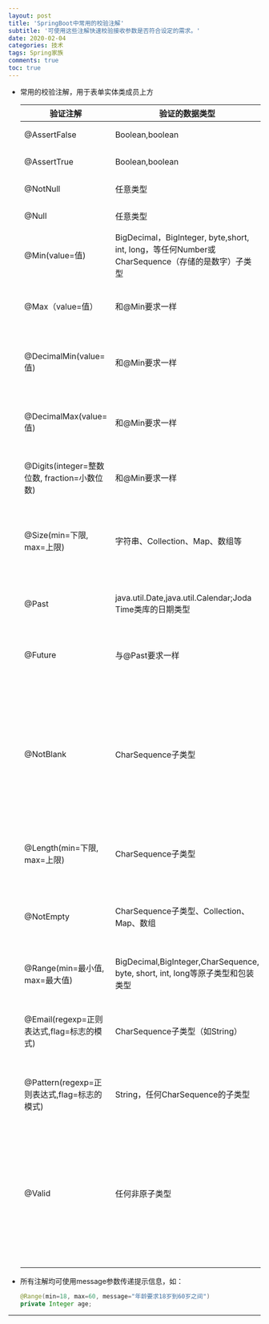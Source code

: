 ```yaml
---
layout: post
title: 'SpringBoot中常用的校验注解'
subtitle: '可使用这些注解快速校验接收参数是否符合设定的需求。'
date: 2020-02-04
categories: 技术
tags: Spring家族
comments: true
toc: true
---
```


* 常用的校验注解，用于表单实体类成员上方

  | **验证注解**                                 | **验证的数据类型**                                           | **说明**                                                     |
  | -------------------------------------------- | ------------------------------------------------------------ | ------------------------------------------------------------ |
  | @AssertFalse                                 | Boolean,boolean                                              | 验证注解的元素值是false                                      |
  | @AssertTrue                                  | Boolean,boolean                                              | 验证注解的元素值是true                                       |
  | @NotNull                                     | 任意类型                                                     | 验证注解的元素值不是null                                     |
  | @Null                                        | 任意类型                                                     | 验证注解的元素值是null                                       |
  | @Min(value=值)                               | BigDecimal，BigInteger, byte,short, int, long，等任何Number或CharSequence（存储的是数字）子类型 | 验证注解的元素值大于等于@Min指定的value值                    |
  | @Max（value=值）                             | 和@Min要求一样                                               | 验证注解的元素值小于等于@Max指定的value值                    |
  | @DecimalMin(value=值)                        | 和@Min要求一样                                               | 验证注解的元素值大于等于@ DecimalMin指定的value值            |
  | @DecimalMax(value=值)                        | 和@Min要求一样                                               | 验证注解的元素值小于等于@ DecimalMax指定的value值            |
  | @Digits(integer=整数位数, fraction=小数位数) | 和@Min要求一样                                               | 验证注解的元素值的整数位数和小数位数上限                     |
  | @Size(min=下限, max=上限)                    | 字符串、Collection、Map、数组等                              | 验证注解的元素值的在min和max（包含）指定区间之内，如字符长度、集合大小 |
  | @Past                                        | java.util.Date,java.util.Calendar;Joda Time类库的日期类型    | 验证注解的元素值（日期类型）比当前时间早                     |
  | @Future                                      | 与@Past要求一样                                              | 验证注解的元素值（日期类型）比当前时间晚                     |
  | @NotBlank                                    | CharSequence子类型                                           | 验证注解的元素值不为空（不为null、去除首位空格后长度为0），不同于@NotEmpty，@NotBlank只应用于字符串且在比较时会去除字符串的首位空格 |
  | @Length(min=下限, max=上限)                  | CharSequence子类型                                           | 验证注解的元素值长度在min和max区间内                         |
  | @NotEmpty                                    | CharSequence子类型、Collection、Map、数组                    | 验证注解的元素值不为null且不为空（字符串长度不为0、集合大小不为0） |
  | @Range(min=最小值, max=最大值)               | BigDecimal,BigInteger,CharSequence, byte, short, int, long等原子类型和包装类型 | 验证注解的元素值在最小值和最大值之间                         |
  | @Email(regexp=正则表达式,flag=标志的模式)    | CharSequence子类型（如String）                               | 验证注解的元素值是Email，也可以通过regexp和flag指定自定义的email格式 |
  | @Pattern(regexp=正则表达式,flag=标志的模式)  | String，任何CharSequence的子类型                             | 验证注解的元素值与指定的正则表达式匹配                       |
  | @Valid                                       | 任何非原子类型                                               | 指定递归验证关联的对象；如用户对象中有个地址对象属性，如果想在验证用户对象时一起验证地址对象的话，在地址对象上加@Valid注解即可级联验证 |

* 所有注解均可使用message参数传递提示信息，如：

  ~~~java
  @Range(min=18, max=60, message="年龄要求18岁到60岁之间")
  private Integer age;
  ~~~

------

